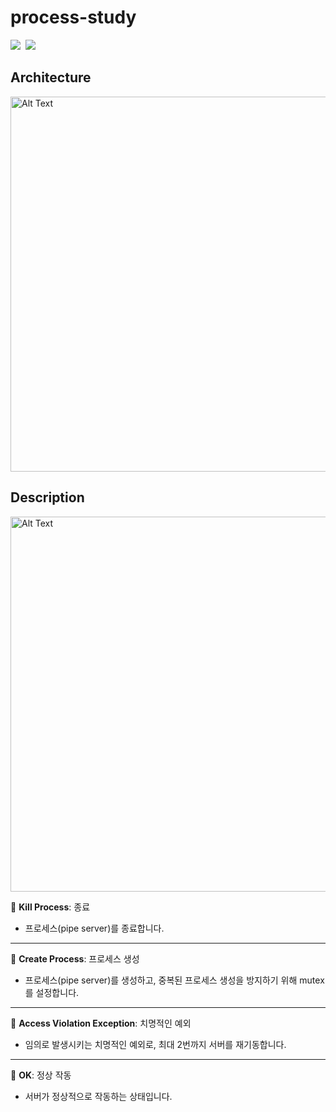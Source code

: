 # process-study

<img src="https://img.shields.io/badge/Csharp-512BD4?style=for-the-badge&logo=csharp&logoColor=white">&nbsp;
<img src="https://img.shields.io/badge/.NET-512BD4?style=for-the-badge&logo=dotnet&logoColor=white">&nbsp;

## Architecture

<img src="https://github.com/reeruryu/process-study/assets/87798704/51948a74-0eef-468b-83fd-1b8d4f29adf0" alt="Alt Text" width="600"/>

## Description

<img src="https://github.com/reeruryu/process-study/assets/87798704/e233e080-221e-4e67-8729-ad5ff48cb9d8" alt="Alt Text" width="600"/><br>

📌 **Kill Process**: 종료

- 프로세스(pipe server)를 종료합니다.

---

📌 **Create Process**: 프로세스 생성

- 프로세스(pipe server)를 생성하고, 중복된 프로세스 생성을 방지하기 위해 mutex를 설정합니다.

---

📌 **Access Violation Exception**: 치명적인 예외

- 임의로 발생시키는 치명적인 예외로, 최대 2번까지 서버를 재기동합니다.

---

📌 **OK**: 정상 작동

- 서버가 정상적으로 작동하는 상태입니다.
